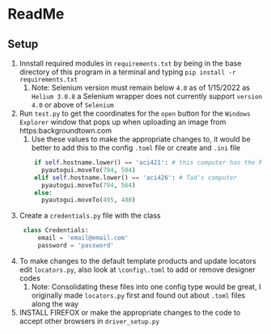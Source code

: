 # ReadMe
## Setup
1. Innstall required modules in `requirements.txt` by being in the base directory of this program in a terminal and typing `pip install -r requirements.txt`
   1. Note: Selenium version must remain below `4.0` as of 1/15/2022 as `Helium 3.0.8` a Selenium wrapper does not currently support `version 4.0` or above of `Selenium`
2. Run `test.py` to get the coordinates for the `open` button for the `Windows Explorer` window that pops up when uploading an image from https:backgroundtown.com
   1. Use these values to make the appropriate changes to, it would be better to add this to the config `.toml` file or create and `.ini` file
    ```python
        if self.hostname.lower() == 'aci421': # this computer has the File Explorer window show up at a different location
          pyautogui.moveTo(794, 504)
        elif self.hostname.lower() == 'aci426': # Tad's computer
          pyautogui.moveTo(794, 564)
        else:
          pyautogui.moveTo(495, 480)
    ```
3. Create a `credentials.py` file with the class
   ```python
    class Credentials:
        email = 'email@email.com'
        password = 'password'
   ```
4. To make changes to the default template products and update locators edit `locators.py`, also look at `\config\.toml` to add or remove designer codes
   1. Note: Consolidating these files into one config type would be great, I originally made `locators.py` first and found out about `.toml` files along the way
5. INSTALL FIREFOX or make the appropriate changes to the code to accept other browsers in `driver_setup.py`